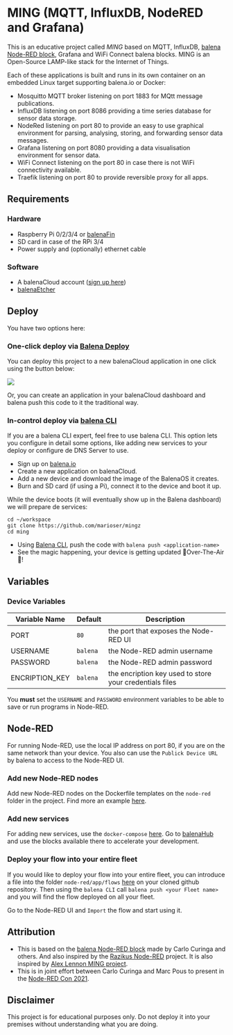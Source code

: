 # MING (MQTT, InfluxDB, NodeRED and Grafana)

This is an educative project called *MING* based on MQTT, InfluxDB, [balena Node-RED block](https://github.com/balenablocks/balena-node-red), Grafana and WiFi Connect balena blocks. MING is an Open-Source LAMP-like stack for the Internet of Things.

Each of these applications is built and runs in its own container on an embedded Linux target supporting balena.io or Docker:

* Mosquitto MQTT broker listening on port 1883 for MQtt message publications.
* InfluxDB listening on port 8086 providing a time series database for sensor data storage.
* NodeRed listening on port 80 to provide an easy to use graphical environment for parsing, analysing, storing, and forwarding sensor data messages.
* Grafana listening on port 8080 providing a data visualisation environment for sensor data.
* WiFi Connect listening on the port 80 in case there is not WiFi connectivity available.
* Traefik listening on port 80 to provide reversible proxy for all apps.

## Requirements

### Hardware

* Raspberry Pi 0/2/3/4 or [balenaFin](https://www.balena.io/fin/)
* SD card in case of the RPi 3/4
* Power supply and (optionally) ethernet cable

### Software

* A balenaCloud account ([sign up here](https://dashboard.balena-cloud.com/))
* [balenaEtcher](https://balena.io/etcher)

## Deploy

You have two options here:

### One-click deploy via [Balena Deploy](https://www.balena.io/docs/learn/deploy/deploy-with-balena-button/)

You can deploy this project to a new balenaCloud application in one click using the button below:

[![](https://balena.io/deploy.svg)](https://dashboard.balena-cloud.com/deploy?repoUrl=https://github.com/marioser/mingz)

Or, you can create an application in your balenaCloud dashboard and balena push this code to it the traditional way.

### In-control deploy via [balena CLI](https://www.balena.io/docs/reference/balena-cli/)

If you are a balena CLI expert, feel free to use balena CLI. This option lets you configure in detail some options, like adding new services to your deploy or configure de DNS Server to use.

- Sign up on [balena.io](https://dashboard.balena.io/signup)
- Create a new application on balenaCloud.
- Add a new device and download the image of the BalenaOS it creates.
- Burn and SD card (if using a Pi), connect it to the device and boot it up.

While the device boots (it will eventually show up in the Balena dashboard) we will prepare de services:

```
cd ~/workspace
git clone https://github.com/marioser/mingz
cd ming
```

- Using [Balena CLI](https://www.balena.io/docs/reference/cli/), push the code with `balena push <application-name>`
- See the magic happening, your device is getting updated 🌟Over-The-Air🌟!


## Variables

### Device Variables

Variable Name | Default | Description
------------ | ------------- | -------------
PORT | `80` | the port that exposes the Node-RED UI
USERNAME | `balena` | the Node-RED admin username
PASSWORD | `balena` | the Node-RED admin password
ENCRIPTION_KEY | `balena` | the encription key used to store your credentials files

You **must** set the `USERNAME` and `PASSWORD` environment variables to be able to save or run programs in Node-RED.  


## Node-RED

For running Node-RED, use the local IP address on port 80, if you are on the same network than your device. You also can use the `Publick Device URL` by balena to access to the Node-RED UI.

### Add new Node-RED nodes

Add new Node-RED nodes on the Dockerfile templates on the `node-red` folder in the project. Find more an example [here](https://github.com/mpous/ming/blob/3c2e5eac92d7be3b643ca4fe6d29d0aefd533832/node-red/Dockerfile.raspberrypi4-64#L11).

### Add new services

For adding new services, use the `docker-compose` [here](https://github.com/mpous/ming/blob/master/docker-compose.yml). Go to [balenaHub](https://hub.balena.io) and use the blocks available there to accelerate your development.

### Deploy your flow into your entire fleet

If you would like to deploy your flow into your entire fleet, you can introduce a file into the folder `node-red/app/flows` [here](https://github.com/mpous/ming/tree/master/node-red/app/flows) on your cloned github repository. Then using the `balena CLI` call `balena push <your Fleet name>` and you will find the flow deployed on all your fleet.

Go to the Node-RED UI and `Import` the flow and start using it.



## Attribution

- This is based on the [balena Node-RED block](https://github.com/balenablocks/balena-node-red) made by Carlo Curinga and others. And also inspired by the [Razikus Node-RED](https://github.com/Razikus/balena-nodered) project. It is also inspired by [Alex Lennon MING project](https://github.com/DynamicDevices/ming).
- This is in joint effort between Carlo Curinga and Marc Pous to present in the [Node-RED Con 2021](https://nodered.jp/noderedcon2021/index-en.html).

## Disclaimer

This project is for educational purposes only. Do not deploy it into your premises without understanding what you are doing. 